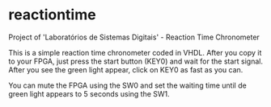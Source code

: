 # reactiontime
Project of 'Laboratórios de Sistemas Digitais' - Reaction Time Chronometer

This is a simple reaction time chronometer coded in VHDL.
After you copy it to your FPGA, just press the start button (KEY0) and wait for the start signal.
After you see the green light appear, click on KEY0 as fast as you can.

You can mute the FPGA using the SW0 and set the waiting time until de green light appears to 5 seconds using the SW1.
